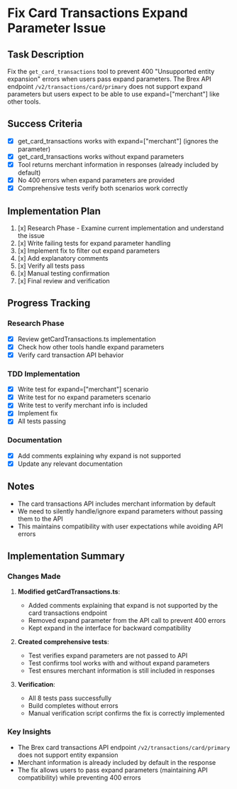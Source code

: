 # Fix Card Transactions Expand Parameter Issue

## Task Description
Fix the `get_card_transactions` tool to prevent 400 "Unsupported entity expansion" errors when users pass expand parameters. The Brex API endpoint `/v2/transactions/card/primary` does not support expand parameters but users expect to be able to use expand=["merchant"] like other tools.

## Success Criteria
- [x] get_card_transactions works with expand=["merchant"] (ignores the parameter)
- [x] get_card_transactions works without expand parameters
- [x] Tool returns merchant information in responses (already included by default)
- [x] No 400 errors when expand parameters are provided
- [x] Comprehensive tests verify both scenarios work correctly

## Implementation Plan
1. [x] Research Phase - Examine current implementation and understand the issue
2. [x] Write failing tests for expand parameter handling
3. [x] Implement fix to filter out expand parameters
4. [x] Add explanatory comments
5. [x] Verify all tests pass
6. [x] Manual testing confirmation
7. [x] Final review and verification

## Progress Tracking

### Research Phase
- [x] Review getCardTransactions.ts implementation
- [x] Check how other tools handle expand parameters
- [x] Verify card transaction API behavior

### TDD Implementation
- [x] Write test for expand=["merchant"] scenario
- [x] Write test for no expand parameters scenario
- [x] Write test to verify merchant info is included
- [x] Implement fix
- [x] All tests passing

### Documentation
- [x] Add comments explaining why expand is not supported
- [x] Update any relevant documentation

## Notes
- The card transactions API includes merchant information by default
- We need to silently handle/ignore expand parameters without passing them to the API
- This maintains compatibility with user expectations while avoiding API errors

## Implementation Summary

### Changes Made
1. **Modified getCardTransactions.ts**:
   - Added comments explaining that expand is not supported by the card transactions endpoint
   - Removed expand parameter from the API call to prevent 400 errors
   - Kept expand in the interface for backward compatibility

2. **Created comprehensive tests**:
   - Test verifies expand parameters are not passed to API
   - Test confirms tool works with and without expand parameters
   - Test ensures merchant information is still included in responses

3. **Verification**:
   - All 8 tests pass successfully
   - Build completes without errors
   - Manual verification script confirms the fix is correctly implemented

### Key Insights
- The Brex card transactions API endpoint `/v2/transactions/card/primary` does not support entity expansion
- Merchant information is already included by default in the response
- The fix allows users to pass expand parameters (maintaining API compatibility) while preventing 400 errors